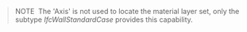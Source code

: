 > NOTE&nbsp; The 'Axis' is not used to locate the material layer set, only the subtype _IfcWallStandardCase_ provides this capability.